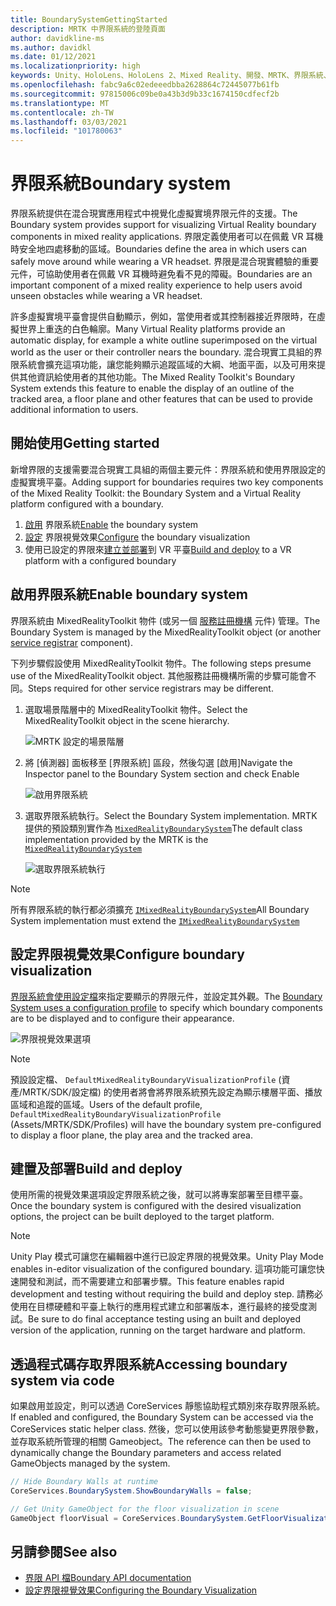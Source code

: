 ```yaml
---
title: BoundarySystemGettingStarted
description: MRTK 中界限系統的登陸頁面
author: davidkline-ms
ms.author: davidkl
ms.date: 01/12/2021
ms.localizationpriority: high
keywords: Unity、HoloLens、HoloLens 2、Mixed Reality、開發、MRTK、界限系統、
ms.openlocfilehash: fabc9a6c02edeeedbba2628864c72445077b61fb
ms.sourcegitcommit: 97815006c09be0a43b3d9b33c1674150cdfecf2b
ms.translationtype: MT
ms.contentlocale: zh-TW
ms.lasthandoff: 03/03/2021
ms.locfileid: "101780063"
---
```

# <a name="boundary-system"></a><span data-ttu-id="31f2c-104">界限系統</span><span class="sxs-lookup"><span data-stu-id="31f2c-104">Boundary system</span></span>

<span data-ttu-id="31f2c-105">界限系統提供在混合現實應用程式中視覺化虛擬實境界限元件的支援。</span><span class="sxs-lookup"><span data-stu-id="31f2c-105">The Boundary system provides support for visualizing Virtual Reality boundary components in mixed reality applications.</span></span> <span data-ttu-id="31f2c-106">界限定義使用者可以在佩戴 VR 耳機時安全地四處移動的區域。</span><span class="sxs-lookup"><span data-stu-id="31f2c-106">Boundaries define the area in which users can safely move around while wearing a VR headset.</span></span> <span data-ttu-id="31f2c-107">界限是混合現實體驗的重要元件，可協助使用者在佩戴 VR 耳機時避免看不見的障礙。</span><span class="sxs-lookup"><span data-stu-id="31f2c-107">Boundaries are an important component of a mixed reality experience to help users avoid unseen obstacles while wearing a VR headset.</span></span>

<span data-ttu-id="31f2c-108">許多虛擬實境平臺會提供自動顯示，例如，當使用者或其控制器接近界限時，在虛擬世界上重迭的白色輪廓。</span><span class="sxs-lookup"><span data-stu-id="31f2c-108">Many Virtual Reality platforms provide an automatic display, for example a white outline superimposed on the virtual world as the user or their controller nears the boundary.</span></span> <span data-ttu-id="31f2c-109">混合現實工具組的界限系統會擴充這項功能，讓您能夠顯示追蹤區域的大綱、地面平面，以及可用來提供其他資訊給使用者的其他功能。</span><span class="sxs-lookup"><span data-stu-id="31f2c-109">The Mixed Reality Toolkit's Boundary System extends this feature to enable the display of an outline of the tracked area, a floor plane and other features that can be used to provide additional information to users.</span></span>

## <a name="getting-started"></a><span data-ttu-id="31f2c-110">開始使用</span><span class="sxs-lookup"><span data-stu-id="31f2c-110">Getting started</span></span>

<span data-ttu-id="31f2c-111">新增界限的支援需要混合現實工具組的兩個主要元件：界限系統和使用界限設定的虛擬實境平臺。</span><span class="sxs-lookup"><span data-stu-id="31f2c-111">Adding support for boundaries requires two key components of the Mixed Reality Toolkit: the Boundary System and a Virtual Reality platform configured with a boundary.</span></span>

1. <span data-ttu-id="31f2c-112">[啟用](#enable-boundary-system) 界限系統</span><span class="sxs-lookup"><span data-stu-id="31f2c-112">[Enable](#enable-boundary-system) the boundary system</span></span>
2. <span data-ttu-id="31f2c-113">[設定](#configure-boundary-visualization) 界限視覺效果</span><span class="sxs-lookup"><span data-stu-id="31f2c-113">[Configure](#configure-boundary-visualization) the boundary visualization</span></span>
3. <span data-ttu-id="31f2c-114">使用已設定的界限來[建立並部署](#build-and-deploy)到 VR 平臺</span><span class="sxs-lookup"><span data-stu-id="31f2c-114">[Build and deploy](#build-and-deploy) to a VR platform with a configured boundary</span></span>

## <a name="enable-boundary-system"></a><span data-ttu-id="31f2c-115">啟用界限系統</span><span class="sxs-lookup"><span data-stu-id="31f2c-115">Enable boundary system</span></span>

<span data-ttu-id="31f2c-116">界限系統由 MixedRealityToolkit 物件 (或另一個 [服務註冊機構](xref:Microsoft.MixedReality.Toolkit.IMixedRealityServiceRegistrar) 元件) 管理。</span><span class="sxs-lookup"><span data-stu-id="31f2c-116">The Boundary System is managed by the MixedRealityToolkit object (or another [service registrar](xref:Microsoft.MixedReality.Toolkit.IMixedRealityServiceRegistrar) component).</span></span>

<span data-ttu-id="31f2c-117">下列步驟假設使用 MixedRealityToolkit 物件。</span><span class="sxs-lookup"><span data-stu-id="31f2c-117">The following steps presume use of the MixedRealityToolkit object.</span></span> <span data-ttu-id="31f2c-118">其他服務註冊機構所需的步驟可能會不同。</span><span class="sxs-lookup"><span data-stu-id="31f2c-118">Steps required for other service registrars may be different.</span></span>

1. <span data-ttu-id="31f2c-119">選取場景階層中的 MixedRealityToolkit 物件。</span><span class="sxs-lookup"><span data-stu-id="31f2c-119">Select the MixedRealityToolkit object in the scene hierarchy.</span></span>

    ![MRTK 設定的場景階層](../images/MRTK_ConfiguredHierarchy.png)

1. <span data-ttu-id="31f2c-121">將 [偵測器] 面板移至 [界限系統] 區段，然後勾選 [啟用]</span><span class="sxs-lookup"><span data-stu-id="31f2c-121">Navigate the Inspector panel to the Boundary System section and check Enable</span></span>

    ![啟用界限系統](../images/boundary/MRTKConfig_Boundary.png)

1. <span data-ttu-id="31f2c-123">選取界限系統執行。</span><span class="sxs-lookup"><span data-stu-id="31f2c-123">Select the Boundary System implementation.</span></span> <span data-ttu-id="31f2c-124">MRTK 提供的預設類別實作為 [`MixedRealityBoundarySystem`](xref:Microsoft.MixedReality.Toolkit.Boundary.MixedRealityBoundarySystem)</span><span class="sxs-lookup"><span data-stu-id="31f2c-124">The default class implementation provided by the MRTK is the [`MixedRealityBoundarySystem`](xref:Microsoft.MixedReality.Toolkit.Boundary.MixedRealityBoundarySystem)</span></span>

    ![選取界限系統執行](../images/boundary/BoundarySelectSystemType.png)

> [!NOTE]
> <span data-ttu-id="31f2c-126">所有界限系統的執行都必須擴充 [`IMixedRealityBoundarySystem`](xref:Microsoft.MixedReality.Toolkit.Boundary.IMixedRealityBoundarySystem)</span><span class="sxs-lookup"><span data-stu-id="31f2c-126">All Boundary System implementation must extend the [`IMixedRealityBoundarySystem`](xref:Microsoft.MixedReality.Toolkit.Boundary.IMixedRealityBoundarySystem)</span></span>

## <a name="configure-boundary-visualization"></a><span data-ttu-id="31f2c-127">設定界限視覺效果</span><span class="sxs-lookup"><span data-stu-id="31f2c-127">Configure boundary visualization</span></span>

<span data-ttu-id="31f2c-128">[界限系統會使用設定檔](configuring-boundary-visualization.md)來指定要顯示的界限元件，並設定其外觀。</span><span class="sxs-lookup"><span data-stu-id="31f2c-128">The [Boundary System uses a configuration profile](configuring-boundary-visualization.md) to specify which boundary components are to be displayed and to configure their appearance.</span></span>

![界限視覺效果選項](../images/boundary/BoundaryVisualizationProfile.png)

> [!NOTE]
> <span data-ttu-id="31f2c-130">預設設定檔、 `DefaultMixedRealityBoundaryVisualizationProfile` (資產/MRTK/SDK/設定檔) 的使用者將會將界限系統預先設定為顯示樓層平面、播放區域和追蹤的區域。</span><span class="sxs-lookup"><span data-stu-id="31f2c-130">Users of the default profile, `DefaultMixedRealityBoundaryVisualizationProfile` (Assets/MRTK/SDK/Profiles) will have the boundary system pre-configured to display a floor plane, the play area and the tracked area.</span></span>

## <a name="build-and-deploy"></a><span data-ttu-id="31f2c-131">建置及部署</span><span class="sxs-lookup"><span data-stu-id="31f2c-131">Build and deploy</span></span>

<span data-ttu-id="31f2c-132">使用所需的視覺效果選項設定界限系統之後，就可以將專案部署至目標平臺。</span><span class="sxs-lookup"><span data-stu-id="31f2c-132">Once the boundary system is configured with the desired visualization options, the project can be built deployed to the target platform.</span></span>

> [!NOTE]
> <span data-ttu-id="31f2c-133">Unity Play 模式可讓您在編輯器中進行已設定界限的視覺效果。</span><span class="sxs-lookup"><span data-stu-id="31f2c-133">Unity Play Mode enables in-editor visualization of the configured boundary.</span></span> <span data-ttu-id="31f2c-134">這項功能可讓您快速開發和測試，而不需要建立和部署步驟。</span><span class="sxs-lookup"><span data-stu-id="31f2c-134">This feature enables rapid development and testing without requiring the build and deploy step.</span></span> <span data-ttu-id="31f2c-135">請務必使用在目標硬體和平臺上執行的應用程式建立和部署版本，進行最終的接受度測試。</span><span class="sxs-lookup"><span data-stu-id="31f2c-135">Be sure to do final acceptance testing using an built and deployed version of the application, running on the target hardware and platform.</span></span>

## <a name="accessing-boundary-system-via-code"></a><span data-ttu-id="31f2c-136">透過程式碼存取界限系統</span><span class="sxs-lookup"><span data-stu-id="31f2c-136">Accessing boundary system via code</span></span>

<span data-ttu-id="31f2c-137">如果啟用並設定，則可以透過 CoreServices 靜態協助程式類別來存取界限系統。</span><span class="sxs-lookup"><span data-stu-id="31f2c-137">If enabled and configured, the Boundary System can be accessed via the CoreServices static helper class.</span></span> <span data-ttu-id="31f2c-138">然後，您可以使用該參考動態變更界限參數，並存取系統所管理的相關 Gameobject。</span><span class="sxs-lookup"><span data-stu-id="31f2c-138">The reference can then be used to dynamically change the Boundary parameters and access related GameObjects managed by the system.</span></span>

```c#
// Hide Boundary Walls at runtime
CoreServices.BoundarySystem.ShowBoundaryWalls = false;

// Get Unity GameObject for the floor visualization in scene
GameObject floorVisual = CoreServices.BoundarySystem.GetFloorVisualization();
```

## <a name="see-also"></a><span data-ttu-id="31f2c-139">另請參閱</span><span class="sxs-lookup"><span data-stu-id="31f2c-139">See also</span></span>

- [<span data-ttu-id="31f2c-140">界限 API 檔</span><span class="sxs-lookup"><span data-stu-id="31f2c-140">Boundary API documentation</span></span>](xref:Microsoft.MixedReality.Toolkit.Boundary)
- [<span data-ttu-id="31f2c-141">設定界限視覺效果</span><span class="sxs-lookup"><span data-stu-id="31f2c-141">Configuring the Boundary Visualization</span></span>](configuring-boundary-visualization.md)
